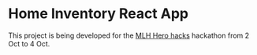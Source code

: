 # Home Inventory React App

This project is being developed for the [MLH Hero hacks](https://hero-hacks.devpost.com/) hackathon from 2 Oct to 4 Oct. 